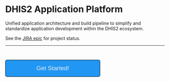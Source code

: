 # DHIS2 Application Platform

Unified application architecture and build pipeline to simplify and standardize application development within the DHIS2 ecosystem.

See the [JIRA epic](https://jira.dhis2.org/browse/TECH-179) for project status.

---

&nbsp;

[<button style="color:#EFEFEF;font-size:1.2rem;background-color:#2196f3;border: 1px black solid;border-radius: 5px;padding: 15px 30px;width: 300px;cursor:pointer;">Get Started!</button>](getting-started)
